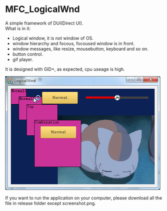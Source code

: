 # MFC_LogicalWnd
A simple framework of DUI(Direct UI).    
What is in it:  
* Logical window, it is not window of OS.  
* window hierarchy and focous, focoused window is in front.  
* window messages, like resize, mousebutton, keyboard and so on.  
* button control.  
* gif player.  

It is designed with GID+, as expected, cpu useage is high.

![screenshot](https://github.com/qiminixi/MFC_LogicalWnd/blob/master/release/screenshot.png)

If you want to run the application on your computer, please download all the file in release folder except screenshot.png.  


